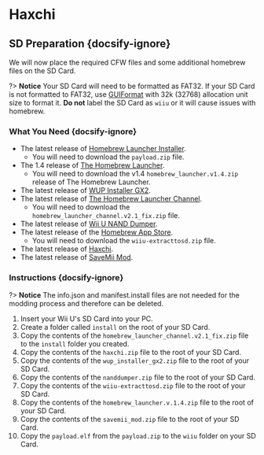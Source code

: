# Haxchi

## SD Preparation {docsify-ignore}

We will now place the required CFW files and some additional homebrew files on the SD Card.

?> **Notice** Your SD Card will need to be formatted as FAT32. If your SD Card is not formatted to FAT32, use [GUIFormat](http://ridgecrop.co.uk/index.htm?guiformat.htm) with 32k (32768) allocation unit size to format it. **Do not** label the SD Card as `wiiu` or it will cause issues with homebrew.

### What You Need {docsify-ignore}

- The latest release of [Homebrew Launcher Installer](https://github.com/wiiu-env/homebrew_launcher_installer/releases/latest).
  - You will need to download the `payload.zip` file.
- The 1.4 release of [The Homebrew Launcher](https://github.com/dimok789/homebrew_launcher/releases/tag/1.4).
  - You will need to download the v1.4 `homebrew_launcher.v1.4.zip` release of The Homebrew Launcher.
- The latest release of [WUP Installer GX2](https://wiiubru.com/appstore/zips/wup_installer_gx2.zip).
- The latest release of [The Homebrew Launcher Channel](https://github.com/GaryOderNichts/homebrew_launcher/releases/tag/v2.1_fix).
  - You will need to download the `homebrew_launcher_channel.v2.1_fix.zip` file.
- The latest release of [Wii U NAND Dumper](https://github.com/koolkdev/wiiu-nanddumper/releases/latest).
- The latest release of the [Homebrew App Store](https://github.com/vgmoose/hbas/releases/latest).
  - You will need to download the `wiiu-extracttosd.zip` file.
- The latest release of [Haxchi](https://www.wiiubru.com/appstore/zips/haxchi.zip).
- The latest release of <a href="docs/files/SaveMii_Mod.zip" download>SaveMii Mod</a>.

### Instructions {docsify-ignore}

?> **Notice** The info.json and manifest.install files are not needed for the modding process and therefore can be deleted.

1. Insert your Wii U's SD Card into your PC.
1. Create a folder called `install` on the root of your SD Card.
1. Copy the contents of the `homebrew_launcher_channel.v2.1_fix.zip` file to the `install` folder you created.
1. Copy the contents of the `haxchi.zip` file to the root of your SD Card.
1. Copy the contents of the `wup_installer_gx2.zip` file to the root of your SD Card.
1. Copy the contents of the `nanddumper.zip` file to the root of your SD Card.
1. Copy the contents of the `wiiu-extracttosd.zip` file to the root of your SD Card.
1. Copy the contents of the `homebrew_launcher.v.1.4.zip` file to the root of your SD Card.
1. Copy the contents of the `savemii_mod.zip` file to the root of your SD Card.
1. Copy the `payload.elf` from the `payload.zip` to the `wiiu` folder on your SD Card.